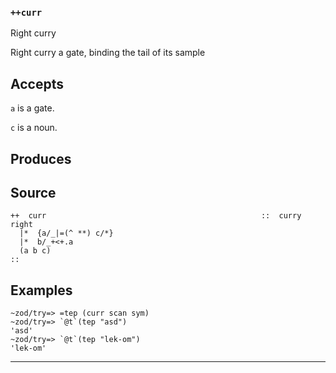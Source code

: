 ### `++curr`

Right curry

Right curry a gate, binding the tail of its sample

Accepts
-------

`a` is a gate.

`c` is a noun.

Produces
--------


Source
------

    ++  curr                                                ::  curry right
      |*  {a/_|=(^ **) c/*}     
      |*  b/_+<+.a
      (a b c)
    ::

Examples
--------

    ~zod/try=> =tep (curr scan sym)
    ~zod/try=> `@t`(tep "asd")
    'asd'
    ~zod/try=> `@t`(tep "lek-om")
    'lek-om'



***
